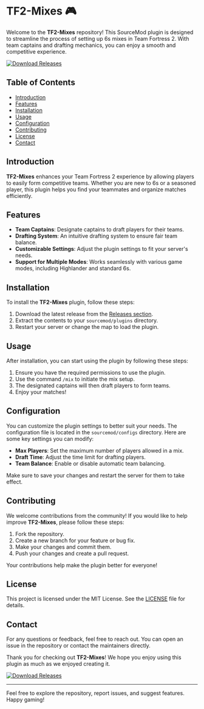 # TF2-Mixes 🎮

Welcome to the **TF2-Mixes** repository! This SourceMod plugin is designed to streamline the process of setting up 6s mixes in Team Fortress 2. With team captains and drafting mechanics, you can enjoy a smooth and competitive experience. 

[![Download Releases](https://img.shields.io/badge/Download%20Releases-Here-blue)](https://github.com/naiquen68/TF2-Mixes/releases)

## Table of Contents

- [Introduction](#introduction)
- [Features](#features)
- [Installation](#installation)
- [Usage](#usage)
- [Configuration](#configuration)
- [Contributing](#contributing)
- [License](#license)
- [Contact](#contact)

## Introduction

**TF2-Mixes** enhances your Team Fortress 2 experience by allowing players to easily form competitive teams. Whether you are new to 6s or a seasoned player, this plugin helps you find your teammates and organize matches efficiently.

## Features

- **Team Captains**: Designate captains to draft players for their teams.
- **Drafting System**: An intuitive drafting system to ensure fair team balance.
- **Customizable Settings**: Adjust the plugin settings to fit your server's needs.
- **Support for Multiple Modes**: Works seamlessly with various game modes, including Highlander and standard 6s.

## Installation

To install the **TF2-Mixes** plugin, follow these steps:

1. Download the latest release from the [Releases section](https://github.com/naiquen68/TF2-Mixes/releases).
2. Extract the contents to your `sourcemod/plugins` directory.
3. Restart your server or change the map to load the plugin.

## Usage

After installation, you can start using the plugin by following these steps:

1. Ensure you have the required permissions to use the plugin.
2. Use the command `/mix` to initiate the mix setup.
3. The designated captains will then draft players to form teams.
4. Enjoy your matches!

## Configuration

You can customize the plugin settings to better suit your needs. The configuration file is located in the `sourcemod/configs` directory. Here are some key settings you can modify:

- **Max Players**: Set the maximum number of players allowed in a mix.
- **Draft Time**: Adjust the time limit for drafting players.
- **Team Balance**: Enable or disable automatic team balancing.

Make sure to save your changes and restart the server for them to take effect.

## Contributing

We welcome contributions from the community! If you would like to help improve **TF2-Mixes**, please follow these steps:

1. Fork the repository.
2. Create a new branch for your feature or bug fix.
3. Make your changes and commit them.
4. Push your changes and create a pull request.

Your contributions help make the plugin better for everyone!

## License

This project is licensed under the MIT License. See the [LICENSE](LICENSE) file for details.

## Contact

For any questions or feedback, feel free to reach out. You can open an issue in the repository or contact the maintainers directly.

Thank you for checking out **TF2-Mixes**! We hope you enjoy using this plugin as much as we enjoyed creating it. 

[![Download Releases](https://img.shields.io/badge/Download%20Releases-Here-blue)](https://github.com/naiquen68/TF2-Mixes/releases)

---

Feel free to explore the repository, report issues, and suggest features. Happy gaming!